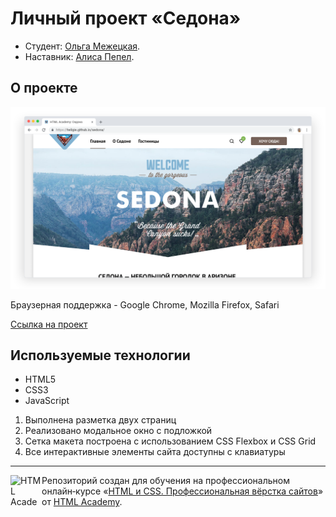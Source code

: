 # Личный проект «Седона»

* Студент: [Ольга Межецкая](https://up.htmlacademy.ru/htmlcss/36/user/2266611).
* Наставник: [Алиса Пепел](https://htmlacademy.ru/profile/id615601).

## О проекте

<img width="769" alt="" src="/images/preview-sedona.png">

Браузерная поддержка - Google Chrome, Mozilla Firefox, Safari

[Ссылка на проект](https://heligie.github.io/sedona/)

## Используемые технологии

* HTML5
* CSS3
* JavaScript

1. Выполнена разметка двух страниц
2. Реализовано модальное окно с подложкой
3. Сетка макета построена с использованием CSS Flexbox и CSS Grid
4. Все интерактивные элементы сайта доступны с клавиатуры

---

<a href="https://htmlacademy.ru/intensive/htmlcss"><img align="left" width="50" height="50" alt="HTML Academy" src="https://up.htmlacademy.ru/static/img/intensive/htmlcss/logo-for-github-2.png"></a>

Репозиторий создан для обучения на профессиональном онлайн‑курсе «[HTML и CSS. Профессиональная вёрстка сайтов](https://htmlacademy.ru/intensive/htmlcss)» от [HTML Academy](https://htmlacademy.ru).
